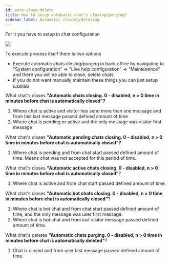 ```yaml
---
id: auto-close-delete
title: How to setup automatic chat's closing/purging?
sidebar_label: Automatic closing/deleting
---
```


For it you have to setup in chat configuration

![](https://livehelperchat.com/var/media/images/closing.png)

To execute process itself there is two options

 * Execute automatic chats closing/purging in back office by navigating to "System configuration" => "Live help configuration" => "Maintenence" and there you will be able to close, delete chats
 * If you do not want manually maintain these things you can just setup [cronjob](development/cronjob.md)

What chat's closes **"Automatic chats closing. 0 - disabled, n > 0 time in minutes before chat is automatically closed"?**

1. Where chat is active and visitor has send more than one message and from hist last message passed defined amount of time
2. Where chat is pending or active and the only message was visitor first message

What chat's closes **"Automatic pending chats closing. 0 - disabled, n > 0 time in minutes before chat is automatically closed"?**

1. Where chat is pending and from chat start passed defined amount of time. Means chat was not accepted for this period of time.

What chat's closes **"Automatic active chats closing. 0 - disabled, n > 0 time in minutes before chat is automatically closed"**?

1. Where chat is active and from chat start passed defined amount of time.

What chat's closes **"Automatic bot chats closing. 0 - disabled, n > 0 time in minutes before chat is automatically closed"**?

1. Where chat is bot chat and from chat start passed defined amount of time, and the only message was user first message.
2. Where chat is bot chat and from last visitor message passed defined amount of time.

What chat's deletes **"Automatic chats purging. 0 - disabled, n > 0 time in minutes before chat is automatically deleted"**?

1. Chat is closed and from user last message passed defined amount of time. 
